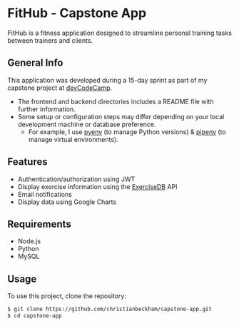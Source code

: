 # FitHub - Capstone App

FitHub is a fitness application designed to streamline personal training tasks between trainers and clients.

<!-- ## Table of contents

- [General Info](#general-info)
- [Requirements](#requirements)
- [Setup](#setup) -->

## General Info

This application was developed during a 15-day sprint as part of my capstone project at [devCodeCamp](https://devcodecamp.com).

- The frontend and backend directories includes a README file with further information.
- Some setup or configuration steps may differ depending on your local development machine or database preference.
  - For example, I use [pyenv](https://github.com/pyenv/pyenv) (to manage Python versions) & [pipenv](https://pipenv.pypa.io/en/latest/) (to manage virtual environments).

## Features
* Authentication/authorization using JWT
* Display exercise information using the [ExerciseDB](https://rapidapi.com/justin-WFnsXH_t6/api/exercisedb) API
* Email notifications
* Display data using Google Charts

<!-- ## Dev Setup

- [Homebrew](https://brew.sh) (manage packages on macOS)
- [pyenv](https://github.com/pyenv/pyenv) (manage Python versions on macOS)
    - For Windows, check out [pyenv-win](https://github.com/pyenv-win/pyenv-win)
- [pipenv](https://pipenv.pypa.io/en/latest/) (manage Python virtual environments)
- [nvm](https://github.com/nvm-sh/nvm) (manage Node.js versions on macOS)
    - For Windows, check out [nvm-windows](https://github.com/coreybutler/nvm-windows) -->

## Requirements

- Node.js
- Python
- MySQL

## Usage

To use this project, clone the repository:

```sh
$ git clone https://github.com/christianbeckham/capstone-app.git
$ cd capstone-app
```
